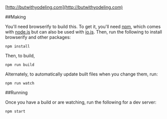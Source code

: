 [http://butwithyodeling.com](http://butwithyodeling.com)

##Making

You'll need browserify to build this. To get it, you'll need [npm](https://www.npmjs.com/), which comes with [node.js](https://nodejs.org/) but can also be used with [io.js](https://iojs.org/en/index.html). Then, run the following to install browserify and other packages:

```
npm install
```

Then, to build,

```
npm run build
```

Alternately, to automatically update built files when you change them, run:

```
npm run watch
```

##Running

Once you have a build or are watching, run the following for a dev server:

```
npm start
```
